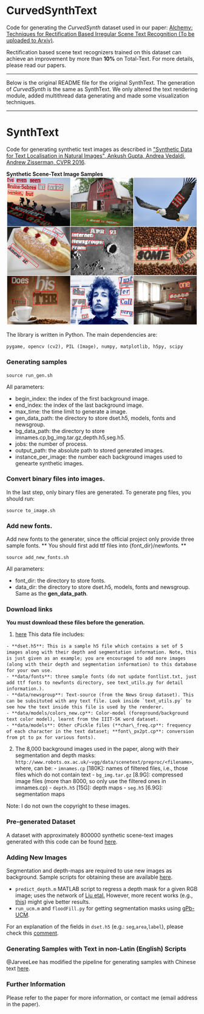 # CurvedSynthText

Code for generating the _CurvedSynth_ dataset used in our paper: [Alchemy: Techniques for Rectification Based Irregular Scene Text Recognition (To be uploaded to Arxiv)](https://github.com/Jyouhou/ICDAR2019-ArT-Recognition-Alchemy). 

Rectification based scene text recognizers trained on this dataset can achieve an improvement by more than __10%__ on Total-Text. For more details, please read our papers. 

-----

Below is the original README file for the original SynthText. The generation of _CurvedSynth_ is the same as SynthText. We only altered the text rendering module, added multithread data generating and made some visualization techniques. 

----

# SynthText
Code for generating synthetic text images as described in ["Synthetic Data for Text Localisation in Natural Images", Ankush Gupta, Andrea Vedaldi, Andrew Zisserman, CVPR 2016](http://www.robots.ox.ac.uk/~vgg/data/scenetext/).


**Synthetic Scene-Text Image Samples**
![Synthetic Scene-Text Samples](samples.png "Synthetic Samples")

The library is written in Python. The main dependencies are:

```
pygame, opencv (cv2), PIL (Image), numpy, matplotlib, h5py, scipy
```

### Generating samples

```
source run_gen.sh
```

All parameters:
  - begin_index: the index of the first background image.
  - end_index: the index of the last background image.
  - max_time: the time limit to generate a image.
  - gen_data_path: the directory to store dset.h5, models, fonts and newsgroup.
  - bg_data_path: the directory to store imnames.cp,bg_img.tar.gz,depth.h5,seg.h5.
  - jobs: the number of process.
  - output_path: the absolute path to stored generated images.
  - instance_per_image: the number each background images used to genearte synthetic images.

### Convert binary files into images.

In the last step, only binary files are generated. To generate png files, you should run:

```
source to_image.sh
```

### Add new fonts.

Add new fonts to the generater, since the official project only provide three sample fonts. ** You should first add ttf files into {font_dir}/newfonts. **

```
source add_new_fonts.sh
```

All parameters:
  - font_dir: the directory to store fonts.
  - data_dir: the directory to store dset.h5, models, fonts and newsgroup. Same as the **gen_data_path**.

### Download links
**You must download these files before the generation.**

  1. [here](http://www.robots.ox.ac.uk/~ankush/data.tar.gz) This data file includes:

    - **dset.h5**: This is a sample h5 file which contains a set of 5 images along with their depth and segmentation information. Note, this is just given as an example; you are encouraged to add more images (along with their depth and segmentation information) to this database for your own use.
    - **data/fonts**: three sample fonts (do not update fontlist.txt, just add ttf fonts to newfonts directory, see text_utils.py for detail information.).
    - **data/newsgroup**: Text-source (from the News Group dataset). This can be subsituted with any text file. Look inside `text_utils.py` to see how the text inside this file is used by the renderer.
    - **data/models/colors_new.cp**: Color-model (foreground/background text color model), learnt from the IIIT-5K word dataset.
    - **data/models**: Other cPickle files (**char\_freq.cp**: frequency of each character in the text dataset; **font\_px2pt.cp**: conversion from pt to px for various fonts).
  2. The 8,000 background images used in the paper, along with their segmentation and depth masks:
  `http://www.robots.ox.ac.uk/~vgg/data/scenetext/preproc/<filename>`, where, <filename> can be:
    - `imnames.cp` [180K]: names of filtered files, i.e., those files which do not contain text
    - `bg_img.tar.gz` [8.9G]: compressed image files (more than 8000, so only use the filtered ones in imnames.cp)
    - `depth.h5` [15G]: depth maps
    - `seg.h5` [6.9G]: segmentation maps

Note: I do not own the copyright to these images.

### Pre-generated Dataset
A dataset with approximately 800000 synthetic scene-text images generated with this code can be found [here](http://www.robots.ox.ac.uk/~vgg/data/scenetext/).

### Adding New Images
Segmentation and depth-maps are required to use new images as background. Sample scripts for obtaining these are available [here](https://github.com/ankush-me/SynthText/tree/master/prep_scripts).

* `predict_depth.m` MATLAB script to regress a depth mask for a given RGB image; uses the network of [Liu etal.](https://bitbucket.org/fayao/dcnf-fcsp/) However, more recent works (e.g., [this](https://github.com/iro-cp/FCRN-DepthPrediction)) might give better results.
* `run_ucm.m` and `floodFill.py` for getting segmentation masks using [gPb-UCM](https://github.com/jponttuset/mcg).

For an explanation of the fields in `dset.h5` (e.g.: `seg`,`area`,`label`), please check this [comment](https://github.com/ankush-me/SynthText/issues/5#issuecomment-274490044).

### Generating Samples with Text in non-Latin (English) Scripts
@JarveeLee has modified the pipeline for generating samples with Chinese text [here](https://github.com/JarveeLee/SynthText_Chinese_version).

### Further Information
Please refer to the paper for more information, or contact me (email address in the paper).


